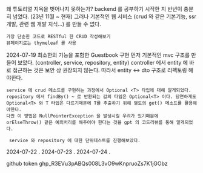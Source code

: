 
왜 튜토리얼 지옥을 벗어나지 못하는가?
	 backend 를 공부하기 시작한 지 반년이 충분히 넘었다. (23년 11월 ~ 현재)
	 그러나 기본적인 웹 서비스 (crud 와 같은 기본기능, ssr 개발, 관련 웹 개발 지식...) 를 
	 만들 수 없다. 
```
가장 단순한 코드로 RESTful 한 CRUD 작성해보기
뷰페이지로는 thymeleaf 를 사용 
```
2024-07-19 최소한의 기능을 포함한 Guestbook 구현
	먼저 기본적인 mvc 구조를 만들어 보았다. (controller, service, repository, entity)
	controller 에서 entity 에 바로 접근하는 것은 보안 상 권장되지 않는다.
	따라서 entity <-> dto 구조로 리펙토링 해야한다.
	
	service 에 crud 메소드를 구현하는 과정에서 Optional <T> 타입에 대해 알게되었다.  
	repository 에서 findBy() ~ 로 반환되는 값의 타입은 Optional<T> 이다. 당연하게도Optional<T> 와 T 타입은 다르기때문에 T를 추출하기 위해 별도의 get() 메소드를 활용해야한다.
	다만 이 방법은 NullPointerException 을 발생시킬 우려가 있기때문에 
	orElseThrow() 같은 예외처리를 해주어야 한다는 것을 gpt 의 코드리뷰를 통해 알게되었다. 
	
	 service 와 repository 에 대한 단위테스트를 진행해보았다.
2024-07-22 
	. 
2024-07-23
	. 
2024-07-24
	. 

github token
	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
